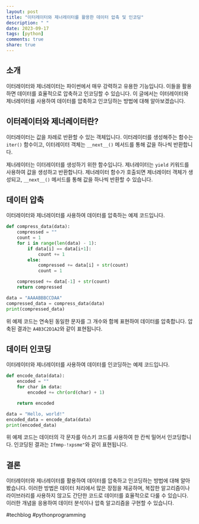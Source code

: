 ```yaml
---
layout: post
title: "이터레이터와 제너레이터를 활용한 데이터 압축 및 인코딩"
description: " "
date: 2023-09-17
tags: [python]
comments: true
share: true
---
```


## 소개

이터레이터와 제너레이터는 파이썬에서 매우 강력하고 유용한 기능입니다. 이들을 활용하면 데이터를 효율적으로 압축하고 인코딩할 수 있습니다. 이 글에서는 이터레이터와 제너레이터를 사용하여 데이터를 압축하고 인코딩하는 방법에 대해 알아보겠습니다.

## 이터레이터와 제너레이터란?

이터레이터는 값을 차례로 반환할 수 있는 객체입니다. 이터레이터를 생성해주는 함수는 `iter()` 함수이고, 이터레이터 객체는 `__next__()` 메서드를 통해 값을 하나씩 반환합니다.

제너레이터는 이터레이터를 생성하기 위한 함수입니다. 제너레이터는 `yield` 키워드를 사용하여 값을 생성하고 반환합니다. 제너레이터 함수가 호출되면 제너레이터 객체가 생성되고, `__next__()` 메서드를 통해 값을 하나씩 반환할 수 있습니다.

## 데이터 압축

이터레이터와 제너레이터를 사용하여 데이터를 압축하는 예제 코드입니다.

```python
def compress_data(data):
    compressed = ""
    count = 1
    for i in range(len(data) - 1):
        if data[i] == data[i+1]:
            count += 1
        else:
            compressed += data[i] + str(count)
            count = 1

    compressed += data[-1] + str(count)
    return compressed

data = "AAAABBBCCDAA"
compressed_data = compress_data(data)
print(compressed_data)
```

위 예제 코드는 연속된 동일한 문자를 그 개수와 함께 표현하여 데이터를 압축합니다. 압축된 결과는 `A4B3C2D1A2`와 같이 표현됩니다.

## 데이터 인코딩

이터레이터와 제너레이터를 사용하여 데이터를 인코딩하는 예제 코드입니다.

```python
def encode_data(data):
    encoded = ""
    for char in data:
        encoded += chr(ord(char) + 1)

    return encoded

data = "Hello, world!"
encoded_data = encode_data(data)
print(encoded_data)
```

위 예제 코드는 데이터의 각 문자를 아스키 코드를 사용하여 한 칸씩 밀어서 인코딩합니다. 인코딩된 결과는 `Ifmmp-!xpsme"`와 같이 표현됩니다.

## 결론

이터레이터와 제너레이터를 활용하여 데이터를 압축하고 인코딩하는 방법에 대해 알아봤습니다. 이러한 방법은 데이터 처리에서 많은 장점을 제공하며, 복잡한 알고리즘이나 라이브러리를 사용하지 않고도 간단한 코드로 데이터를 효율적으로 다룰 수 있습니다. 이러한 개념을 응용하여 데이터 분석이나 압축 알고리즘을 구현할 수 있습니다.

#techblog #pythonprogramming